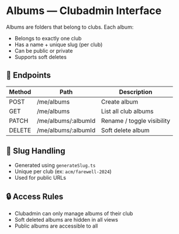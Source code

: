 # Albums — Clubadmin Interface

Albums are folders that belong to clubs. Each album:

- Belongs to exactly one club
- Has a name + unique slug (per club)
- Can be public or private
- Supports soft deletes

## 📌 Endpoints

| Method | Path                    | Description               |
|--------|-------------------------|---------------------------|
| POST   | /me/albums              | Create album              |
| GET    | /me/albums              | List all club albums      |
| PATCH  | /me/albums/:albumId     | Rename / toggle visibility|
| DELETE | /me/albums/:albumId     | Soft delete album         |

## 🔄 Slug Handling

- Generated using `generateSlug.ts`
- Unique per club (ex: `acm/farewell-2024`)
- Used for public URLs

## 🔒 Access Rules

- Clubadmin can only manage albums of their club
- Soft deleted albums are hidden in all views
- Public albums are accessible to all
